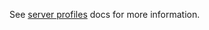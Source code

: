 See [server profiles](https://devops.pingidentity.com/how-to/containerAnatomy/) docs for more information.
